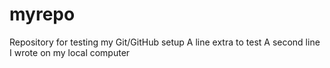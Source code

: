 # myrepo
Repository for testing my Git/GitHub setup
A line extra to test
A second line I wrote on my local computer
